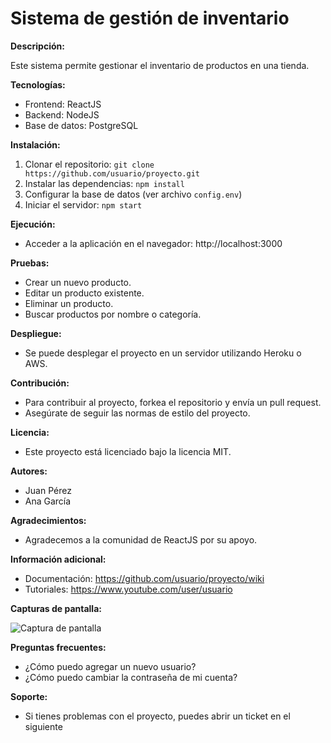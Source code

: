 # Sistema de gestión de inventario

**Descripción:**

Este sistema permite gestionar el inventario de productos en una tienda. 

**Tecnologías:**

* Frontend: ReactJS
* Backend: NodeJS
* Base de datos: PostgreSQL

**Instalación:**

1. Clonar el repositorio: `git clone https://github.com/usuario/proyecto.git`
2. Instalar las dependencias: `npm install`
3. Configurar la base de datos (ver archivo `config.env`)
4. Iniciar el servidor: `npm start`

**Ejecución:**

* Acceder a la aplicación en el navegador: http://localhost:3000

**Pruebas:**

* Crear un nuevo producto.
* Editar un producto existente.
* Eliminar un producto.
* Buscar productos por nombre o categoría.

**Despliegue:**

* Se puede desplegar el proyecto en un servidor utilizando Heroku o AWS.

**Contribución:**

* Para contribuir al proyecto, forkea el repositorio y envía un pull request.
* Asegúrate de seguir las normas de estilo del proyecto.

**Licencia:**

* Este proyecto está licenciado bajo la licencia MIT.

**Autores:**

* Juan Pérez
* Ana García

**Agradecimientos:**

* Agradecemos a la comunidad de ReactJS por su apoyo.

**Información adicional:**

* Documentación: https://github.com/usuario/proyecto/wiki
* Tutoriales: https://www.youtube.com/user/usuario

**Capturas de pantalla:**

![Captura de pantalla](https://github.com/usuario/proyecto/raw/master/screenshot.png)

**Preguntas frecuentes:**

* ¿Cómo puedo agregar un nuevo usuario?
* ¿Cómo puedo cambiar la contraseña de mi cuenta?

**Soporte:**

* Si tienes problemas con el proyecto, puedes abrir un ticket en el siguiente
